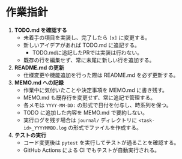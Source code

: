 # 作業指針

1. **TODO.md を確認する**
   - 未着手の項目を実装し、完了したら `[x]` に変更する。
   - 新しいアイデアがあれば TODO.md に追記する。
     - TODO.mdに追記したPRでは実装は行わない。
   - 既存の行を編集せず、常に末尾に新しい行を追加する。
2. **README.md の更新**
   - 仕様変更や機能追加を行った際は README.md を必ず更新する。
3. **MEMO.md への記録**
   - 作業中に気付いたことや決定事項を MEMO.md に書き残す。
   - MEMO.md も既存行を変更せず、常に追記で管理する。
   - 各メモは `YYYY-MM-DD:` の形式で日付を付与し、時系列を保つ。
   - TODO に追加した内容を MEMO.md で要約しない。
   - 実行ログを残す場合は `journal/` ディレクトリに
     `<task-id>_YYYYMMDD.log` の形式でファイルを作成する。
4. **テストの実行**
   - コード変更後は `pytest` を実行してテストが通ることを確認する。
   - GitHub Actions による CI でもテストが自動実行される。
